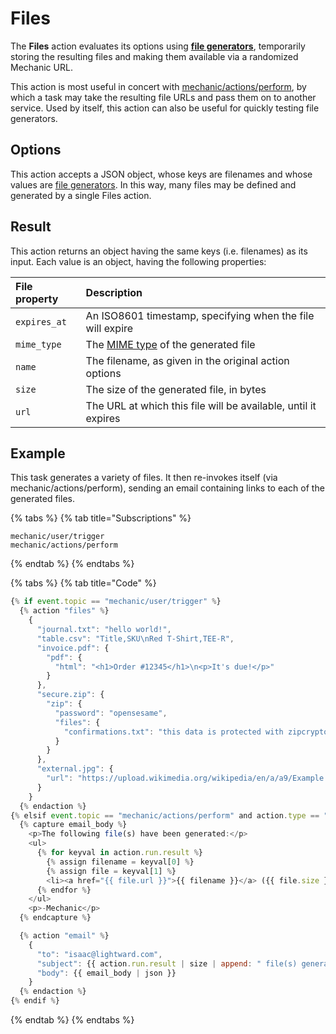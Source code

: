 # Files

The **Files** action evaluates its options using [**file generators**](../file-generators/), temporarily storing the resulting files and making them available via a randomized Mechanic URL.

This action is most useful in concert with [mechanic/actions/perform](../../events/topics/mechanic.md#actions), by which a task may take the resulting file URLs and pass them on to another service. Used by itself, this action can also be useful for quickly testing file generators.

## Options

This action accepts a JSON object, whose keys are filenames and whose values are [file generators](../file-generators/). In this way, many files may be defined and generated by a single Files action.

## Result

This action returns an object having the same keys \(i.e. filenames\) as its input. Each value is an object, having the following properties:

| File property | Description |
| :--- | :--- |
| `expires_at` | An ISO8601 timestamp, specifying when the file will expire |
| `mime_type` | The [MIME type](https://www.iana.org/assignments/media-types/media-types.xhtml) of the generated file |
| `name` | The filename, as given in the original action options |
| `size` | The size of the generated file, in bytes |
| `url` | The URL at which this file will be available, until it expires |

## Example

This task generates a variety of files. It then re-invokes itself \(via mechanic/actions/perform\), sending an email containing links to each of the generated files.

{% tabs %}
{% tab title="Subscriptions" %}
```text
mechanic/user/trigger
mechanic/actions/perform
```
{% endtab %}
{% endtabs %}

{% tabs %}
{% tab title="Code" %}
```javascript
{% if event.topic == "mechanic/user/trigger" %}
  {% action "files" %}
    {
      "journal.txt": "hello world!",
      "table.csv": "Title,SKU\nRed T-Shirt,TEE-R",
      "invoice.pdf": {
        "pdf": {
          "html": "<h1>Order #12345</h1>\n<p>It's due!</p>"
        }
      },
      "secure.zip": {
        "zip": {
          "password": "opensesame",
          "files": {
            "confirmations.txt": "this data is protected with zipcrypto encryption"
          }
        }
      },
      "external.jpg": {
        "url": "https://upload.wikimedia.org/wikipedia/en/a/a9/Example.jpg"
      }
    }
  {% endaction %}
{% elsif event.topic == "mechanic/actions/perform" and action.type == "files" %}
  {% capture email_body %}
    <p>The following file(s) have been generated:</p>
    <ul>
      {% for keyval in action.run.result %}
        {% assign filename = keyval[0] %}
        {% assign file = keyval[1] %}
        <li><a href="{{ file.url }}">{{ filename }}</a> ({{ file.size }} bytes)</li>
      {% endfor %}
    </ul>
    <p>-Mechanic</p>
  {% endcapture %}

  {% action "email" %}
    {
      "to": "isaac@lightward.com",
      "subject": {{ action.run.result | size | append: " file(s) generated" | json }},
      "body": {{ email_body | json }}
    }
  {% endaction %}
{% endif %}
```
{% endtab %}
{% endtabs %}

